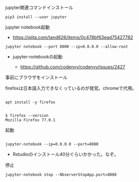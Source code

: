 jupyter関連コマンドインストール

```
pip3 install --user jupyter
```

jupyter notebook起動

- https://qiita.com/tand826/items/0c478bf63ead75427782

```
jupyter notebook --port 8000 --ip=0.0.0.0 --allow-root
```


- jupyter-notebookの起動

  - https://github.com/codenvy/codenvy/issues/2427

事前にブラウザをインストール

firefoxは日本語入力できなくっているのが発覚。chromeで代用。

```

apt install -y firefox

```


```

$ firefox --version
Mozilla Firefox 77.0.1

```

起動

```

jupyter-notebook --ip=0.0.0.0 --port=8080

```


- Rstudioのインストール40分ぐらいかかった。なぞ。


停止

```
jupyter-notebook stop --NbserverStopApp.port=8080
```
